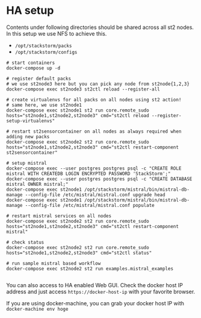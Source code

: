 # HA setup

Contents under following directories should be shared across all st2 nodes. In this setup we use NFS to achieve this.

- `/opt/stackstorm/packs`
- `/opt/stackstorm/configs`


```
# start containers
docker-compose up -d

# register default packs
# we use st2node3 here but you can pick any node from st2node{1,2,3}
docker-compose exec st2node3 st2ctl reload --register-all

# create virtualenvs for all packs on all nodes using st2 action!
# same here, we use st2node1
docker-compose exec st2node1 st2 run core.remote_sudo hosts="st2node1,st2node2,st2node3" cmd="st2ctl reload --register-setup-virtualenvs"

# restart st2sensorcontainer on all nodes as always required when adding new packs
docker-compose exec st2node2 st2 run core.remote_sudo hosts="st2node1,st2node2,st2node3" cmd="st2ctl restart-component st2sensorcontainer"

# setup mistral
docker-compose exec --user postgres postgres psql -c "CREATE ROLE mistral WITH CREATEDB LOGIN ENCRYPTED PASSWORD 'StackStorm';"
docker-compose exec --user postgres postgres psql -c "CREATE DATABASE mistral OWNER mistral;"
docker-compose exec st2node1 /opt/stackstorm/mistral/bin/mistral-db-manage --config-file /etc/mistral/mistral.conf upgrade head
docker-compose exec st2node1 /opt/stackstorm/mistral/bin/mistral-db-manage --config-file /etc/mistral/mistral.conf populate

# restart mistral services on all nodes
docker-compose exec st2node2 st2 run core.remote_sudo hosts="st2node1,st2node2,st2node3" cmd="st2ctl restart-component mistral"

# check status
docker-compose exec st2node2 st2 run core.remote_sudo hosts="st2node1,st2node2,st2node3" cmd="st2ctl status"

# run sample mistral based workflow
docker-compose exec st2node2 st2 run examples.mistral_examples


```

You can also access to HA enabled Web GUI. Check the docker host IP address and just access `https://docker-host-ip` with your favorite browser.

If you are using docker-machine, you can grab your docker host IP with `docker-machine env hoge`
